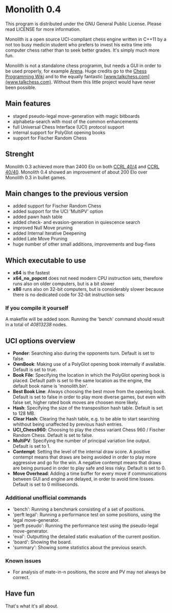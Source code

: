 # Monolith 0.4

This program is distributed under the GNU General Public License.
Please read LICENSE for more information.

Monolith is a open source UCI-compliant chess engine written in C++11 by a not too busy medicin student
who prefers to invest his extra time into computer chess rather than to seek better grades.
It's simply much more fun.

Monolith is not a standalone chess programm, but needs a GUI in order to be used properly, for example [Arena](www.playwitharena.com).
Huge credits go to the [Chess Programming Wiki](https://chessprogramming.wikispaces.com) and to the equally fantastic [www.talkchess.com](www.talkchess.com).
Without them this little project would have never been possible.


## Main features
- staged pseudo-legal move-generation with magic bitboards
- alphabeta-search with most of the common enhancements
- full Universal Chess Interface (UCI) protocol support
- internal support for PolyGlot opening books
- support for Fischer Random Chess


## Strenght
Monolith 0.3 achieved more than 2400 Elo on both [CCRL 40/4](www.computerchess.org.uk/ccrl/404/index.html) and [CCRL 40/40](www.computerchess.org.uk/ccrl/4040/index.html).
Monolith 0.4 showed an improvement of about 200 Elo over Monolith 0.3 in bullet games.


## Main changes to the previous version
- added support for Fischer Random Chess
- added support for the UCI 'MultiPV' option
- added pawn hash table
- added check- and evasion-generation in quiescence search
- improved Null Move pruning
- added Internal Iterative Deepening
- added Late Move Pruning
- huge number of other small additions, improvements and bug-fixes


## Which executable to use
- **x64** is the fastest
- **x64_no_popcnt** does not need modern CPU instruction sets, therefore runs also on older computers, but is a bit slower
- **x86** runs also on 32-bit computers, but is considerably slower because there is no dedicated code for 32-bit instruction sets


### If you compile it yourself
A makefile will be added soon. Running the 'bench' command should result in a total of _40813238_ nodes.


## UCI options overview
- **Ponder**: Searching also during the opponents turn. Default is set to false.
- **OwnBook**: Making use of a PolyGlot opening book internally if available. Default is set to true.
- **Book File**: Specifying the location in which the PolyGlot opening book is placed. Default path is set to the same location as the engine, the default book name is 'monolith.bin'.
- **Best Book Line**: Always choosing the best move from the opening book. Default is set to false in order to play more diverse games, but even with false set, higher rated book moves are choosen more likely.
- **Hash**: Specifying the size of the transposition hash table. Default is set to 128 MB.
- **Clear Hash**: Clearing the hash table, e.g. to be able to start searching whithout being unaffected by previous hash entries.
- **UCI_Chess960**: Choosing to play the chess variant Chess 960 / Fischer Random Chess. Default is set to false.
- **MultiPV**: Specifying the number of principal variation line output. Default is set to 1.
- **Contempt**: Setting the level of the internal draw score. A positive contempt means that draws are being avoided in order to play more aggressive and go for the win. A negative contempt means that draws are being pursued in order to play safe and less risky. Default is set to 0.
- **Move Overhead**: Adding a time buffer for every move if communications between GUI and engine are delayed, in order to avoid time losses. Default is set to 0 milliseconds.


### Additional unofficial commands
- 'bench': Running a benchmark consisting of a set of positions.
- 'perft legal': Running a performance test on some positions, using the legal move-generator.
- 'perft pseudo': Running the performance test using the pseudo-legal move-generator.
- 'eval': Outputting the detailed static evaluation of the current position.
- 'board': Showing the board.
- 'summary': Showing some statistics about the previous search.


### Known issues
- For analysis of mate-in-n positions, the score and PV may not always be correct.


## Have fun
That's what it's all about.
